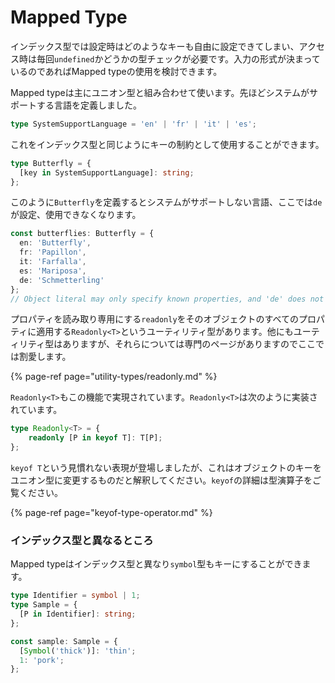# Mapped Type

インデックス型では設定時はどのようなキーも自由に設定できてしまい、アクセス時は毎回`undefined`かどうかの型チェックが必要です。入力の形式が決まっているのであればMapped typeの使用を検討できます。

Mapped typeは主にユニオン型と組み合わせて使います。先ほどシステムがサポートする言語を定義しました。

```typescript
type SystemSupportLanguage = 'en' | 'fr' | 'it' | 'es';
```

これをインデックス型と同じようにキーの制約として使用することができます。

```typescript
type Butterfly = {
  [key in SystemSupportLanguage]: string;
};
```

このように`Butterfly`を定義するとシステムがサポートしない言語、ここでは`de`が設定、使用できなくなります。

```typescript
const butterflies: Butterfly = {
  en: 'Butterfly',
  fr: 'Papillon',
  it: 'Farfalla',
  es: 'Mariposa',
  de: 'Schmetterling'
};
// Object literal may only specify known properties, and 'de' does not exist in type 'Butterfly'.
```

プロパティを読み取り専用にする`readonly`をそのオブジェクトのすべてのプロパティに適用する`Readonly<T>`というユーティリティ型があります。他にもユーティリティ型はありますが、それらについては専門のページがありますのでここでは割愛します。

{% page-ref page="utility-types/readonly.md" %}

`Readonly<T>`もこの機能で実現されています。`Readonly<T>`は次のように実装されています。

```typescript
type Readonly<T> = {
    readonly [P in keyof T]: T[P];
};
```

`keyof T`という見慣れない表現が登場しましたが、これはオブジェクトのキーをユニオン型に変更するものだと解釈してください。`keyof`の詳細は型演算子をご覧ください。

{% page-ref page="keyof-type-operator.md" %}

### インデックス型と異なるところ

Mapped typeはインデックス型と異なり`symbol`型もキーにすることができます。

```typescript
type Identifier = symbol | 1;
type Sample = {
  [P in Identifier]: string;
};

const sample: Sample = {
  [Symbol('thick')]: 'thin';
  1: 'pork';
};
```

